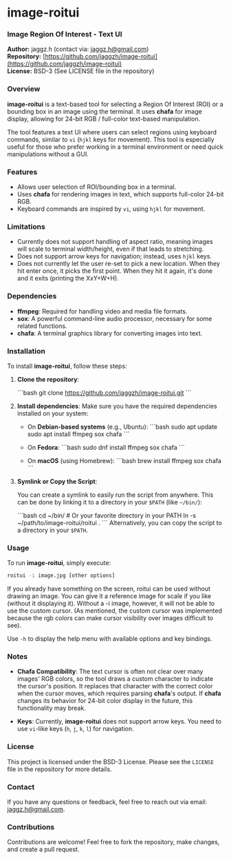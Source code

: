# image-roitui

### Image Region Of Interest - Text UI

**Author:** jaggz.h (contact via: [jaggz.h@gmail.com](mailto:jaggz.h@gmail.com))  
**Repository:** [https://github.com/jaggzh/image-roitui](https://github.com/jaggzh/image-roitui)  
**License:** BSD-3 (See LICENSE file in the repository)

### Overview

**image-roitui** is a text-based tool for selecting a Region Of Interest (ROI) or a bounding box in an image using the terminal. It uses **chafa** for image display, allowing for 24-bit RGB / full-color text-based manipulation.

The tool features a text UI where users can select regions using keyboard commands, similar to `vi` (`hjkl` keys for movement). This tool is especially useful for those who prefer working in a terminal environment or need quick manipulations without a GUI.

### Features
- Allows user selection of ROI/bounding box in a terminal.
- Uses **chafa** for rendering images in text, which supports full-color 24-bit RGB.
- Keyboard commands are inspired by `vi`, using `hjkl` for movement.

### Limitations
- Currently does not support handling of aspect ratio, meaning images will scale to terminal width/height, even if that leads to stretching.
- Does not support arrow keys for navigation; instead, uses `hjkl` keys.
- Does not currently let the user re-set to pick a new location. When they hit enter once, it picks the first point. When they hit it again, it's done and it exits (printing the XxY+W+H).

### Dependencies
- **ffmpeg**: Required for handling video and media file formats.
- **sox**: A powerful command-line audio processor, necessary for some related functions.
- **chafa**: A terminal graphics library for converting images into text.

### Installation

To install **image-roitui**, follow these steps:

1. **Clone the repository**:
   
   \```bash
   git clone https://github.com/jaggzh/image-roitui.git
   \```

2. **Install dependencies**:
   Make sure you have the required dependencies installed on your system:
   
   - On **Debian-based systems** (e.g., Ubuntu):
     \```bash
     sudo apt update
     sudo apt install ffmpeg sox chafa
     \```
   
   - On **Fedora**:
     \```bash
     sudo dnf install ffmpeg sox chafa
     \```
   
   - On **macOS** (using Homebrew):
     \```bash
     brew install ffmpeg sox chafa
     \```

3. **Symlink or Copy the Script**:
   
   You can create a symlink to easily run the script from anywhere. This can be done by linking it to a directory in your `$PATH` (like `~/bin/`):
   
   \```bash
   cd ~/bin/  # Or your favorite directory in your PATH
   ln -s ~/path/to/image-roitui/roitui .
   \```
   Alternatively, you can copy the script to a directory in your `$PATH`.

### Usage

To run **image-roitui**, simply execute:

```bash
roitui -i image.jpg [other options]
```

If you already have something on the screen, roitui can be used without
drawing an image. You can give it a reference image for scale if you like
(without it displaying it).  Without a -i image, however, it will not
be able to use the custom cursor. (As mentioned, the custom cursor was
implemented because the rgb colors can make cursor visibility over images
difficult to see).

Use `-h` to display the help menu with available options and key bindings.

### Notes
- **Chafa Compatibility**: The text cursor is often not clear over many images' RGB colors, so the tool draws a custom character to indicate the cursor's position. It replaces that character with the correct color when the cursor moves, which requires parsing **chafa**'s output. If **chafa** changes its behavior for 24-bit color display in the future, this functionality may break.

- **Keys**: Currently, **image-roitui** does not support arrow keys. You need to use `vi`-like keys (`h`, `j`, `k`, `l`) for navigation.

### License

This project is licensed under the BSD-3 License. Please see the `LICENSE` file in the repository for more details.

### Contact
If you have any questions or feedback, feel free to reach out via email: [jaggz.h@gmail.com](mailto:jaggz.h@gmail.com).

### Contributions
Contributions are welcome! Feel free to fork the repository, make changes, and create a pull request.
